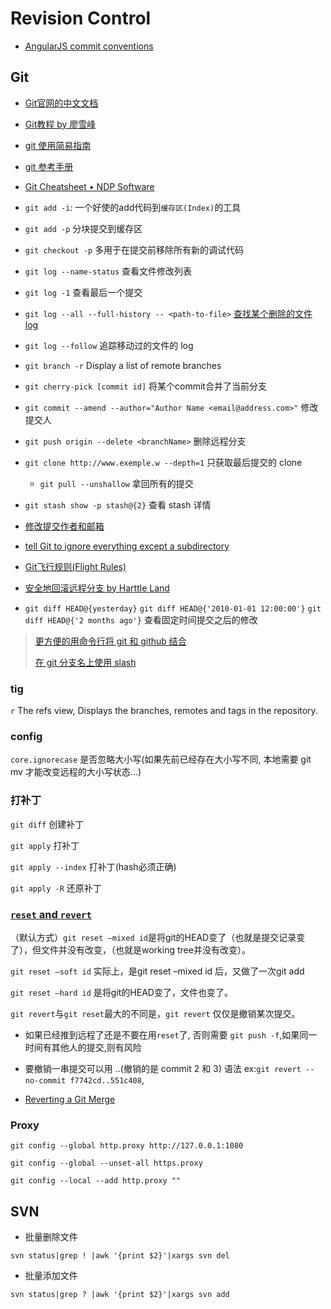 # Revision Control

* [AngularJS commit conventions](https://gist.github.com/stephenparish/9941e89d80e2bc58a153)

## Git

* [Git官网的中文文档](http://git-scm.com/book/zh)
* [Git教程 by 廖雪峰](http://www.liaoxuefeng.com/wiki/0013739516305929606dd18361248578c67b8067c8c017b000)
* [git 使用简易指南](http://www.bootcss.com/p/git-guide/)
* [git 参考手册](http://gitref.org/zh/)
* [Git Cheatsheet • NDP Software](http://ndpsoftware.com/git-cheatsheet.html)

* `git add -i`: 一个好使的add代码到`缓存区(Index)`的工具
* `git add -p` 分块提交到缓存区
* `git checkout -p` 多用于在提交前移除所有新的调试代码
* `git log --name-status` 查看文件修改列表
* `git log -1` 查看最后一个提交
* `git log --all --full-history -- <path-to-file>` [查找某个删除的文件 log](https://stackoverflow.com/questions/7203515/git-how-to-search-for-a-deleted-file-in-the-project-commit-history)
* `git log --follow` 追踪移动过的文件的 log
* `git branch -r` Display a list of remote branches
* `git cherry-pick [commit id]` 将某个commit合并了当前分支
* `git commit --amend --author="Author Name <email@address.com>"` 修改提交人
* `git push origin --delete <branchName>` 删除远程分支
* `git clone http://www.exemple.w --depth=1` 只获取最后提交的 clone
  * `git pull --unshallow` 拿回所有的提交
* `git stash show -p stash@{2}` 查看 stash 详情
* [修改提交作者和邮箱](http://i.dotidea.cn/2015/04/git-amend-author/)
* [tell Git to ignore everything except a subdirectory](https://stackoverflow.com/questions/5533050/gitignore-exclude-folder-but-include-specific-subfolder)
* [Git飞行规则(Flight Rules)](https://github.com/k88hudson/git-flight-rules/blob/master/README_zh-cn.md)
* [安全地回滚远程分支 by Harttle Land](http://harttle.land/2018/03/12/reset-origin-without-force-push.html)
* `git diff HEAD@{yesterday}` `git diff HEAD@{'2010-01-01 12:00:00'}` `git diff HEAD@{'2 months ago'}` 查看固定时间提交之后的修改

> [更方便的用命令行将 git 和 github 结合](https://github.com/github/hub)
>
> [在 git 分支名上使用 slash](https://stackoverflow.com/a/6065944/2307918)

### tig

`r` The refs view, Displays the branches, remotes and tags in the repository.

### config

`core.ignorecase` 是否忽略大小写(如果先前已经存在大小写不同, 本地需要 git mv 才能改变远程的大小写状态...)

### 打补丁

`git diff` 创建补丁

`git apply` 打补丁

`git apply --index` 打补丁(hash必须正确)

`git apply -R` 还原补丁

### [`reset` and `revert`](http://my.oschina.net/MinGKai/blog/144932)

（默认方式）`git reset –mixed id`是将git的HEAD变了（也就是提交记录变了），但文件并没有改变，（也就是working tree并没有改变）。

`git reset –soft id` 实际上，是git reset –mixed id 后，又做了一次git add

`git reset –hard id` 是将git的HEAD变了，文件也变了。

`git revert`与`git reset`最大的不同是，`git revert` 仅仅是撤销某次提交。

* 如果已经推到远程了还是不要在用`reset`了, 否则需要 `git push -f`,如果同一时间有其他人的提交,则有风险

* 要撤销一串提交可以用 <commit1>..<commit3>(撤销的是 commit 2 和 3) 语法 ex:`git revert --no-commit f7742cd..551c408`,

* [Reverting a Git Merge](https://mijingo.com/blog/reverting-a-git-merge)

### Proxy

`git config --global http.proxy http://127.0.0.1:1080`

`git config --global --unset-all https.proxy`

`git config --local --add http.proxy ""`

## SVN

* 批量删除文件

`svn status|grep ! |awk '{print $2}'|xargs svn del`

* 批量添加文件

`svn status|grep ? |awk '{print $2}'|xargs svn add`
